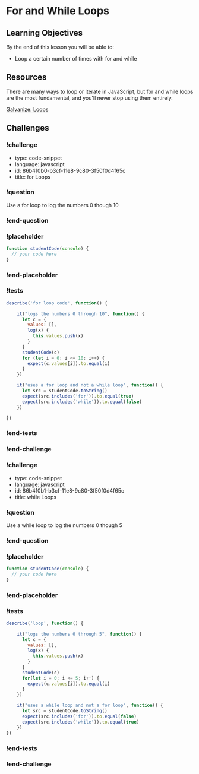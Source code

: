 # For and While Loops

## Learning Objectives

By the end of this lesson you will be able to:

* Loop a certain number of times with for and while

## Resources

There are many ways to loop or iterate in JavaScript, but for and while loops
are the most fundamental, and you'll never stop using them entirely.

[Galvanize: Loops](https://github.com/gSchool/javascript-curriculum/blob/master/10_Syntax/02_Control_Flow.md#user-content-loops)

## Challenges
<!-- Question -->
### !challenge

* type: code-snippet
* language: javascript
* id: 86b410b0-b3cf-11e8-9c80-3f50f0d4f65c
* title: for Loops

### !question

Use a for loop to log the numbers 0 though 10

### !end-question

### !placeholder

```js
function studentCode(console) {
  // your code here
}
```

### !end-placeholder

### !tests

```js
describe('for loop code', function() {

    it("logs the numbers 0 through 10", function() {
      let c = {
        values: [],
        log(x) {
          this.values.push(x)
        }
      }
      studentCode(c)
      for (let i = 0; i <= 10; i++) {
        expect(c.values[i]).to.equal(i)
      }
    })

    it("uses a for loop and not a while loop", function() {
      let src = studentCode.toString()
      expect(src.includes('for')).to.equal(true)
      expect(src.includes('while')).to.equal(false)
    })

})
```
### !end-tests

### !end-challenge
<!-- Question -->
### !challenge

* type: code-snippet
* language: javascript
* id: 86b410b1-b3cf-11e8-9c80-3f50f0d4f65c
* title: while Loops

### !question

Use a while loop to log the numbers 0 though 5

### !end-question

### !placeholder

```js
function studentCode(console) {
  // your code here
}
```

### !end-placeholder

### !tests

```js
describe('loop', function() {

    it("logs the numbers 0 through 5", function() {
      let c = {
        values: [],
        log(x) {
          this.values.push(x)
        }
      }
      studentCode(c)
      for(let i = 0; i <= 5; i++) {
        expect(c.values[i]).to.equal(i)
      }    
    })

    it("uses a while loop and not a for loop", function() {
      let src = studentCode.toString()
      expect(src.includes('for')).to.equal(false)
      expect(src.includes('while')).to.equal(true)
    })
})
```
### !end-tests

### !end-challenge
